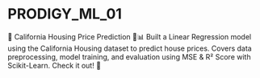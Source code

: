 # PRODIGY_ML_01
🚀 California Housing Price Prediction 🏡📊 Built a Linear Regression model using the California Housing dataset to predict house prices. Covers data preprocessing, model training, and evaluation using MSE &amp; R² Score with Scikit-Learn. Check it out! 🔗
